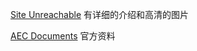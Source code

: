 [Site Unreachable](https://www.mttlab.com/g/the_solution/aec-q/aec-q101/)
有详细的介绍和高清的图片

[AEC Documents](http://www.aecouncil.com/AECDocuments.html)
官方资料